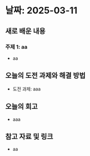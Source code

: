 # 날짜: 2025-03-11

## 새로 배운 내용
### 주제 1: aa
- aa


## 오늘의 도전 과제와 해결 방법
- 도전 과제: aaa

## 오늘의 회고
- aaa

## 참고 자료 및 링크
- aa
